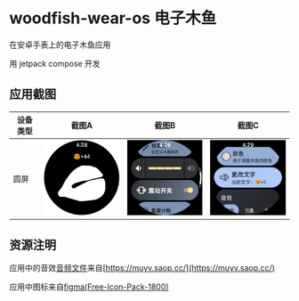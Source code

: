 # woodfish-wear-os 电子木鱼
在安卓手表上的电子木鱼应用

用 jetpack compose 开发
## 应用截图

| 设备类型 | 截图A | 截图B | 截图C |
|----------|------|--------|------|
| 圆屏 | <img src="appcapture/Screenshot_A.png" width="200"/>  | <img src="appcapture/Screenshot_B.png" width="200" /> | <img src="appcapture/Screenshot_C.png" width="200" /> |

## 资源注明
应用中的音效[音频文件](https://github.com/wooze-pao/woodfish-wear-os/tree/main/app/src/main/res/raw)来自[https://muyv.saop.cc/](https://muyv.saop.cc/)

应用中图标来自[figma(Free-Icon-Pack-1800)](https://www.figma.com/design/Rec0uUDs82LQtkZOaksmwk/Free-Icon-Pack-1800--icons--Community-?m=auto&t=8GrhCzxdiydz6eMC-6)
